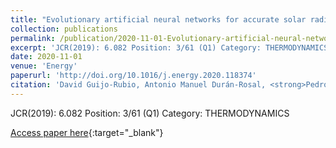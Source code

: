 ```yaml
---
title: "Evolutionary artificial neural networks for accurate solar radiation prediction"
collection: publications
permalink: /publication/2020-11-01-Evolutionary-artificial-neural-networks-for-accurate-solar-radiation-prediction
excerpt: 'JCR(2019): 6.082 Position: 3/61 (Q1) Category: THERMODYNAMICS'
date: 2020-11-01
venue: 'Energy'
paperurl: 'http://doi.org/10.1016/j.energy.2020.118374'
citation: 'David Guijo-Rubio, Antonio Manuel Durán-Rosal, <strong>Pedro Antonio Gutiérrez</strong>, Antonio Manuel Gómez-Orellana, Carlos Casanova-Mateo, Julia Sanz-Justo, Sancho Salcedo-Sanz, César Hervás-Martínez, &quot;Evolutionary artificial neural networks for accurate solar radiation prediction.&quot; Energy, Vol. 210, 2020, pp.1--11.'
---
```

JCR(2019): 6.082 Position: 3/61 (Q1) Category: THERMODYNAMICS

[Access paper here](http://doi.org/10.1016/j.energy.2020.118374){:target="_blank"}
